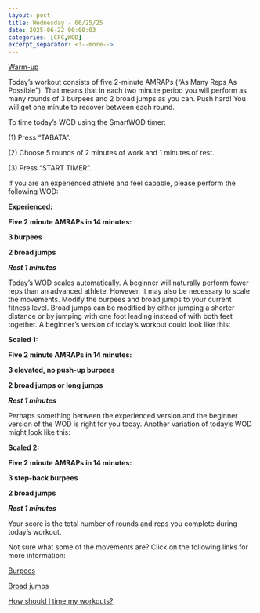 ```yaml
---
layout: post
title: Wednesday - 06/25/25
date: 2025-06-22 00:00:03
categories: [CFC,WOD]
excerpt_separator: <!--more-->
---
```

[Warm-up](https://communityfitnessclub.wixsite.com/website/post/basic-full-body-warm-up)

Today’s workout consists of five 2-minute AMRAPs (“As Many Reps As Possible”). That means that in each two minute period you will perform as many rounds of 3 burpees and 2 broad jumps as you can. Push hard! You will get one minute to recover between each round. 

To time today’s WOD using the SmartWOD timer:

(1) Press “TABATA”. 

(2) Choose 5 rounds of 2 minutes of work and 1 minutes of rest.

(3) Press “START TIMER”.

If you are an experienced athlete and feel capable, please perform the following WOD:

**Experienced:**

**Five 2 minute AMRAPs in 14 minutes:**

**3 burpees**

**2 broad jumps**

***Rest 1 minutes***
<!--more-->

Today’s WOD scales automatically. A beginner will naturally perform fewer reps than an advanced athlete. However, it may also be necessary to scale the movements. Modify the burpees and broad jumps to your current fitness level. Broad jumps can be modified by either jumping a shorter distance or by jumping with one foot leading instead of with both feet together. A beginner’s version of today’s workout could look like this:

**Scaled 1:**

**Five 2 minute AMRAPs in 14 minutes:**

**3 elevated, no push-up burpees**

**2 broad jumps or long jumps**

***Rest 1 minutes***

Perhaps something between the experienced version and the beginner version of the WOD is right for you today. Another variation of today’s WOD might look like this:

**Scaled 2:**

**Five 2 minute AMRAPs in 14 minutes:**

**3 step-back burpees**

**2 broad jumps**

***Rest 1 minutes***

Your score is the total number of rounds and reps you complete during today’s workout. 

Not sure what some of the movements are? Click on the following links for more information:

[Burpees](https://communityfitnessclub.wixsite.com/website/post/burpees)

[Broad jumps](https://www.youtube.com/watch?v=96zJo3nlmHI)

[How should I time my workouts?](https://communityfitnessclub.wixsite.com/website/post/how-should-i-time-my-workouts)
